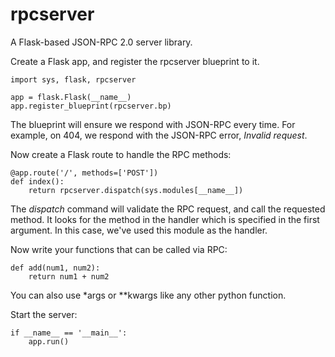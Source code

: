 rpcserver
=========

A Flask-based JSON-RPC 2.0 server library.

Create a Flask app, and register the rpcserver blueprint to it.

    import sys, flask, rpcserver

    app = flask.Flask(__name__)
    app.register_blueprint(rpcserver.bp)

The blueprint will ensure we respond with JSON-RPC every time. For example, on
404, we respond with the JSON-RPC error, *Invalid request*.

Now create a Flask route to handle the RPC methods:

    @app.route('/', methods=['POST'])
    def index():
        return rpcserver.dispatch(sys.modules[__name__])

The *dispatch* command will validate the RPC request, and call the requested
method. It looks for the method in the handler which is specified in the first
argument. In this case, we've used this module as the handler.

Now write your functions that can be called via RPC:

    def add(num1, num2):
        return num1 + num2

You can also use \*args or \*\*kwargs like any other python function.

Start the server:

    if __name__ == '__main__':
        app.run()
